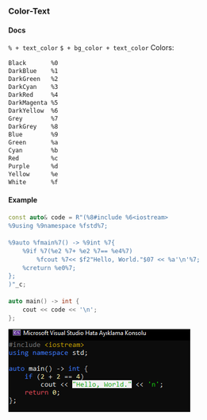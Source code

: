 ### Color-Text
#### Docs
`% + text_color`
`$ + bg_color + text_color`
Colors:
```
Black       %0
DarkBlue    %1
DarkGreen   %2
DarkCyan    %3
DarkRed     %4
DarkMagenta %5
DarkYellow  %6
Grey        %7
DarkGrey    %8
Blue        %9
Green       %a
Cyan        %b
Red         %c
Purple      %d
Yellow      %e
White       %f
```
#### Example
```cpp
const auto& code = R"(%8#include %6<iostream>
%9using %9namespace %fstd%7;

%9auto %fmain%7() -> %9int %7{
    %9if %7(%e2 %7+ %e2 %7== %e4%7)
        %fcout %7<< $f2"Hello, World."$07 << %a'\n'%7;
    %creturn %e0%7;
};
)"_c;

auto main() -> int {
    cout << code << '\n';
};
```
![](https://github.com/TYSON-Alii/Color-Text/blob/43f37a4abcc3c770e59305e4111ba96bcd9e7e72/testke.png)
